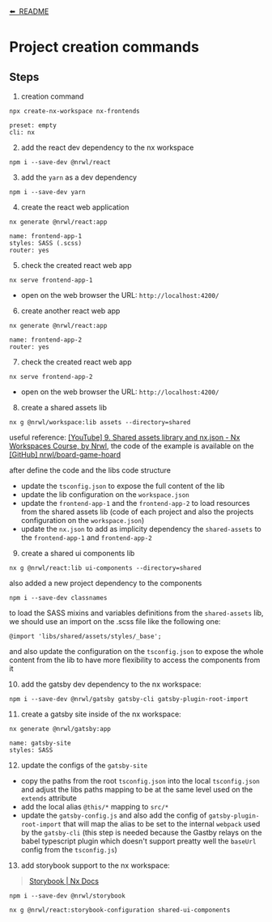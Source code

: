 [⬅️&nbsp;&nbsp;README](../README.md)

# Project creation commands

## Steps

1. creation command

`npx create-nx-workspace nx-frontends`

```
preset: empty
cli: nx
```

2. add the react dev dependency to the nx workspace

`npm i --save-dev @nrwl/react`

3. add the `yarn` as a dev dependency

`npm i --save-dev yarn`

4. create the react web application

`nx generate @nrwl/react:app`

```
name: frontend-app-1
styles: SASS (.scss)
router: yes
```

5. check the created react web app

`nx serve frontend-app-1`

- open on the web browser the URL: `http://localhost:4200/`

6. create another react web app

`nx generate @nrwl/react:app`

```
name: frontend-app-2
router: yes
```

7. check the created react web app

`nx serve frontend-app-2`

- open on the web browser the URL: `http://localhost:4200/`

8. create a shared assets lib

`nx g @nrwl/workspace:lib assets --directory=shared`

useful reference: [[YouTube] 9. Shared assets library and nx.json - Nx Workspaces Course, by Nrwl](https://youtu.be/LYjX2V-eQa8), the code of the example is available on the [[GitHub] nrwl/board-game-hoard](https://github.com/nrwl/board-game-hoard)

after define the code and the libs code structure

- update the `tsconfig.json` to expose the full content of the lib
- update the lib configuration on the `workspace.json`
- update the `frontend-app-1` and the `frontend-app-2` to load resources from the shared assets lib (code of each project and also the projects configuration on the `workspace.json`)
- update the `nx.json` to add as implicity dependency the `shared-assets` to the `frontend-app-1` and `frontend-app-2`

9. create a shared ui components lib

`nx g @nrwl/react:lib ui-components --directory=shared`

also added a new project dependency to the components

`npm i --save-dev classnames`

to load the SASS mixins and variables definitions from the `shared-assets` lib, we should use an import on the .scss file like the following one:

`@import 'libs/shared/assets/styles/_base';`

and also update the configuration on the `tsconfig.json` to expose the whole content from the lib to have more flexibility to access the components from it

10. add the gatsby dev dependency to the nx workspace:

`npm i --save-dev @nrwl/gatsby gatsby-cli gatsby-plugin-root-import`

11. create a gatsby site inside of the nx workspace:

`nx generate @nrwl/gatsby:app`

```
name: gatsby-site
styles: SASS
```

12. update the configs of the `gatsby-site`

- copy the paths from the root `tsconfig.json` into the local `tsconfig.json` and adjust the libs paths mapping to be at the same level used on the `extends` attribute
- add the local alias `@this/*` mapping to `src/*`
- update the `gatsby-config.js` and also add the config of `gatsby-plugin-root-import` that will map the alias to be set to the internal `webpack` used by the `gatsby-cli` (this step is needed because the Gastby relays on the babel typescript plugin which doesn't support preatty well the `baseUrl` config from the `tsconfig.js`)

13. add storybook support to the nx workspace:

> [Storybook | Nx Docs](https://nx.dev/latest/react/plugins/storybook/overview)

```
npm i --save-dev @nrwl/storybook

nx g @nrwl/react:storybook-configuration shared-ui-components
```
